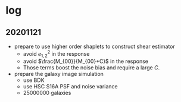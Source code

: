# log

## 20201121
+ prepare to use higher order shaplets to construct shear estimator
    - avoid $e_{1,2}^2$ in the response
    - avoid $\frac{M_{00}}{M_{00}+C}$ in the response
    - Those terms boost the noise bias and require a large $C$.
+ prepare the galaxy image simulation
    - use BDK
    - use HSC S16A PSF and noise variance
    - 25000000 galaxies


